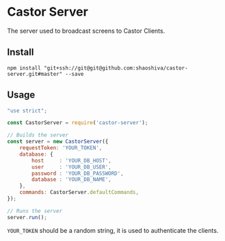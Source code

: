 # Castor Server

The server used to broadcast screens to Castor Clients.

## Install

`npm install "git+ssh://git@git@github.com:shaoshiva/castor-server.git#master" --save`

## Usage

```js
"use strict";

const CastorServer = require('castor-server');

// Builds the server
const server = new CastorServer({
    requestToken: 'YOUR_TOKEN',
    database: {
        host     : 'YOUR_DB_HOST',
        user     : 'YOUR_DB_USER',
        password : 'YOUR_DB_PASSWORD',
        database : 'YOUR_DB_NAME',
    },
    commands: CastorServer.defaultCommands,
});

// Runs the server
server.run();

```

`YOUR_TOKEN` should be a random string, it is used to authenticate the clients.
